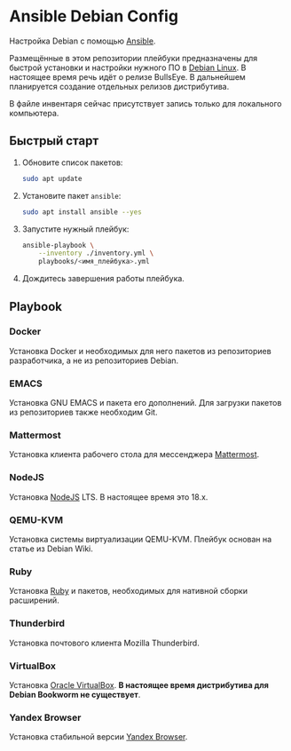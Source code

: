 # Ansible Debian Config

Настройка Debian с помощью [Ansible][1].

Размещённые в этом репозитории плейбуки предназначены для быстрой установки и настройки нужного ПО в [Debian Linux][2]. В настоящее время речь идёт о релизе BullsEye. В дальнейшем планируется создание отдельных релизов дистрибутива.

В файле инвентаря сейчас присутствует запись только для локального компьютера.

## Быстрый старт

1. Обновите список пакетов:

    ```bash
    sudo apt update
    ```

1. Установите пакет `ansible`:

    ```bash
    sudo apt install ansible --yes
    ```

1. Запустите нужный плейбук:

    ```bash
    ansible-playbook \
        --inventory ./inventory.yml \
        playbooks/<имя_плейбука>.yml
    ```

1. Дождитесь завершения работы плейбука.

## Playbook

### Docker

Установка Docker и необходимых для него пакетов из репозиториев разработчика, а не из репозиториев Debian.

### EMACS

Установка GNU EMACS и пакета его дополнений. Для загрузки пакетов из репозиториев также необходим Git.

### Mattermost

Установка клиента рабочего стола для мессенджера [Mattermost][4].

### NodeJS

Установка [NodeJS][3] LTS. В настоящее время это 18.x.

### QEMU-KVM

Установка системы виртуализации QEMU-KVM. Плейбук основан на статье из Debian Wiki.

### Ruby

Установка [Ruby][5] и пакетов, необходимых для нативной сборки расширений.

### Thunderbird

Установка почтового клиента Mozilla Thunderbird.

### VirtualBox

Установка [Oracle VirtualBox][6]. **В настоящее время дистрибутива для Debian Bookworm не существует**.

### Yandex Browser

Установка стабильной версии [Yandex Browser][7].

[1]: https://ansible.com/
[2]: https://debian.org/
[3]: https://nodejs.org/
[4]: https://mattermost.com/
[5]: https://ruby-lang.org/
[6]: https://virtualbox.org/
[7]: https://browser.yandex.ru/

